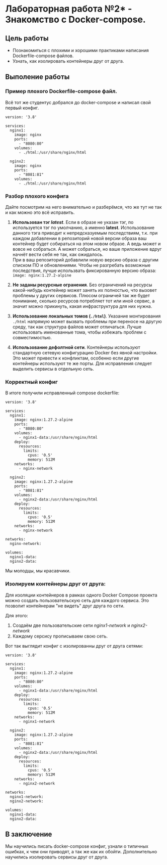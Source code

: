 # Лабораторная работа №2* - Знакомство с Docker-compose.

## Цель работы

- Познакомиться с плохими и хорошими практиками написания Dockerfile-compose файлов.
- Узнать, как изолировать контейнеры друг от друга. 

## Выполение работы

### Пример плохого Dockerfile-compose файл.

Всё тот же студентус добрался до docker-compose и написал свой первый конфиг.

```
version: '3.8'

services:
  nginx1:
    image: nginx
    ports:
      - "8080:80"
    volumes:
      - ./html:/usr/share/nginx/html

  nginx2:
    image: nginx
    ports:
      - "8081:81"
    volumes:
      - ./html:/usr/share/nginx/html
```

### Разбор плохого конфига
Дайте посмотрим на него внимательно и разберёмся, что же тут не так и как можно это всё исправить.

1. **Использован тэг *latest***.
Если в образе не указан тэг, по используется тэг по умолчанию, а именно **latest**.
Использование данного тэга приводит к непредсказуемым последствиям, т.к. при каждом добавлении в репозиторий новой версии образа ваш контейнер будет собираться на этом новом образе.
А ведь может и вовсе не собраться.
А может собраться, но ваше приложение вдруг начнёт вести себя не так, как ожидалось.  
При  в ваш репозиторий добавлили новую версию образа с другим списком ПО и обновлениями.
Чтобы не разгребать возможные последствия, лучше использвать фиксированную версию образа: `image: nginx:1.27.2-alpine`
 
2. **Не заданы ресурсные огранения**.
Без ограничений на ресурсы какой-нибудь контейнер может занять их полностью, что вызовет проблемы у других сервисов. 
Плюсом ограничей так же будет понимание, сколько ресурсов потребляет тот или иной сервис, а значит можно прикинуть, какая инфраструктура для них нужна.

3. **Использование локальных томов (`./html`)**.
Указание монтирования `./html` напрямую может вызвать проблемы при переносе на другую среду, так как структура файлов может отличаться.
Лучше использовать именованные тома, чтобы избежать проблем с совместимостью.

4. **Использование дефолтной сети**.
Контейнеры используют стандартную сетевую конфигурацию Docker без явной настройки. Это может привести к конфликтам, особенно если другие контейнеры используют те же порты.
Для исправления следует выделить сервисы в отдельную сеть.


### Корректный конфиг

В итоге получили исправленный compose dockerfile:

```
version: '3.8'

services:
  nginx1:
    image: nginx:1.27.2-alpine
    ports:
      - "8080:80"
    volumes:
      - nginx1-data:/usr/share/nginx/html
    deploy:
      resources:
        limits:
          cpus: '0.5'
          memory: 512M
    networks:
      - nginx-network

  nginx2:
    image: nginx:1.27.2-alpine
    ports:
      - "8081:81"
    volumes:
      - nginx2-data:/usr/share/nginx/html
    deploy:
      resources:
        limits:
          cpus: '0.5'
          memory: 512M
    networks:
      - nginx-network

networks:
  nginx-network:

volumes:
  nginx1-data:
  nginx2-data:
```

Мы молодцы, мы красавчики.

### Изолируем контейнеры друг от друга:

Для изоляции контейнеров в рамках одного Docker Compose проекта можно создать пользовательскую сеть для каждого сервиса.
Это позволит контейнерам "не видеть" друг друга по сети.

Для этого:
1. Создаём две пользовательские сети *nginx1-network* и *nginx2-network*
2. Каждому серсису прописываем свою сеть.

Вот так выглядит конфиг с изолированны друг от друга сетями:

```
version: '3.8'

services:
  nginx1:
    image: nginx:1.27.2-alpine
    ports:
      - "8080:80"
    volumes:
      - nginx1-data:/usr/share/nginx/html
    deploy:
      resources:
        limits:
          cpus: '0.5'
          memory: 512M
    networks:
      - nginx1-network

  nginx2:
    image: nginx:1.27.2-alpine
    ports:
      - "8081:81"
    volumes:
      - nginx2-data:/usr/share/nginx/html
    deploy:
      resources:
        limits:
          cpus: '0.5'
          memory: 512M
    networks:
      - nginx2-network

networks:
  nginx1-network:
  nginx2-network:

volumes:
  nginx1-data:
  nginx2-data:
```

## В заключение

Мы научились писать docker-compose конфиг, узнали о типичных ошибках, к чем они приводят, а так же как их обойти.
Дополнительно научились изолировать сервисы друг от друга. 
